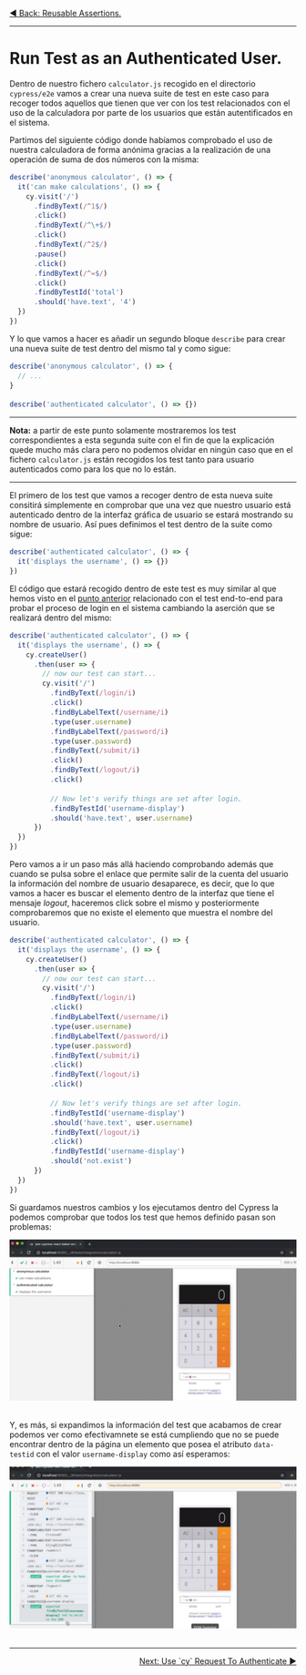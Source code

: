 <p align="left">
  <a href="06_14.md">◀ Back: Reusable Assertions.</a>
</p>

---
# Run Test as an Authenticated User.

Dentro de nuestro fichero `calculator.js` recogido en el directorio `cypress/e2e` vamos a crear una nueva suite de test en este caso para recoger todos aquellos que tienen que ver con los test relacionados con el uso de la calculadora por parte de los usuarios que están autentificados en el sistema. 

Partimos del siguiente código donde habíamos comprobado el uso de nuestra calculadora de forma anónima gracias a la realización de una operación de suma de dos números con la misma:

```js
describe('anonymous calculator', () => {
  it('can make calculations', () => {
    cy.visit('/')
      .findByText(/^1$/)
      .click()
      .findByText(/^\+$/)
      .click()
      .findByText(/^2$/)
      .pause()
      .click()
      .findByText(/^=$/)
      .click()
      .findByTestId('total')
      .should('have.text', '4')
  })
})
```

Y lo que vamos a hacer es añadir un segundo bloque `describe` para crear una nueva suite de test dentro del mismo tal y como sigue:

```js
describe('anonymous calculator', () => {
  // ...
}

describe('authenticated calculator', () => {})
```

---
**Nota:** a partir de este punto solamente mostraremos los test correspondientes a esta segunda suite con el fin de que la explicación quede mucho más clara pero no podemos olvidar en ningún caso que en el fichero `calculator.js` están recogidos los test tanto para usuario autenticados como para los que no lo están.

---

El primero de los test que vamos a recoger dentro de esta nueva suite consitirá simplemente en comprobar que una vez que nuestro usuario está autenticado dentro de la interfaz gráfica de usuario se estará mostrando su nombre de usuario. Así pues definimos el test dentro de la suite como sigue:

```js
describe('authenticated calculator', () => {
  it('displays the username', () => {})
})
```

El código que estará recogido dentro de este test es muy similar al que hemos visto en el [punto anterior](./06_14.md) relacionado con el test end-to-end para probar el proceso de login en el sistema cambiando la aserción que se realizará dentro del mismo:

```js
describe('authenticated calculator', () => {
  it('displays the username', () => {
    cy.createUser()
      .then(user => {
        // now our test can start...
        cy.visit('/')
          .findByText(/login/i)
          .click()
          .findByLabelText(/username/i)
          .type(user.username)
          .findByLabelText(/password/i)
          .type(user.password)
          .findByText(/submit/i)
          .click()
          .findByText(/logout/i)
          .click()

          // Now let's verify things are set after login.
          .findByTestId('username-display')
          .should('have.text', user.username)
      })
  })
})
```

Pero vamos a ir un paso más allá haciendo comprobando además que cuando se pulsa sobre el enlace que permite salir de la cuenta del usuario la información del nombre de usuario desaparece, es decir, que lo que vamos a hacer es buscar el elemento dentro de la interfaz que tiene el mensaje *logout*, haceremos click sobre el mismo y posteriormente comprobaremos que no existe el elemento que muestra el nombre del usuario.


```js
describe('authenticated calculator', () => {
  it('displays the username', () => {
    cy.createUser()
      .then(user => {
        // now our test can start...
        cy.visit('/')
          .findByText(/login/i)
          .click()
          .findByLabelText(/username/i)
          .type(user.username)
          .findByLabelText(/password/i)
          .type(user.password)
          .findByText(/submit/i)
          .click()
          .findByText(/logout/i)
          .click()

          // Now let's verify things are set after login.
          .findByTestId('username-display')
          .should('have.text', user.username)
          .findByText(/logout/i)
          .click()
          .findByTestId('username-display')
          .should('not.exist')
      })
  })
})
```

Si guardamos nuestros cambios y los ejecutamos dentro del Cypress la podemos comprobar que todos los test que hemos definido pasan son problemas:

<div style='text-align: center'>
  <img src='images/06_57.png' />
</div>
<br />

Y, es más, si expandimos la información del test que acabamos de crear podemos ver como efectivamnete se está cumpliendo que no se puede encontrar dentro de la página un elemento que posea el atributo `data-testid` con el valor `username-display` como así esperamos:

<div style='text-align: center'>
  <img src='images/06_58.png' />
</div>
<br />

---

<p align="right">
  <a href="06_02.md">Next: Use `cy` Request To Authenticate ▶</a>
</p>

